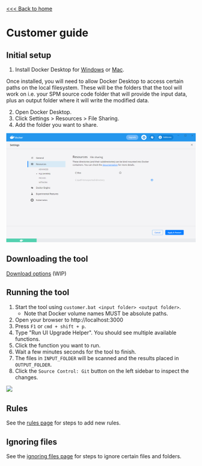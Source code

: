 [<<< Back to home](../README.md)

# Customer guide

## Initial setup

1. Install Docker Desktop for [Windows](https://docs.docker.com/docker-for-windows/install/) or [Mac](https://docs.docker.com/docker-for-mac/install/).

Once installed, you will need to allow Docker Desktop to access certain paths on the local filesystem. These will be the folders that the tool will work on i.e. your SPM source code folder that will provide the input data, plus an output folder where it will write the modified data.

2. Open Docker Desktop.
3. Click Settings > Resources > File Sharing.
4. Add the folder you want to share.

![1. Open Docker Desktop, 2. Click the Settings button then Resources then File Sharing, 3. Add the folder you want to share with the Docker container](images/docker-volume-sharing.png "Docker volume sharing screenshot")

## Downloading the tool

[Download options](temp_download_options.md) (WIP)

## Running the tool

1. Start the tool using `customer.bat <input folder> <output folder>`.
    - Note that Docker volume names MUST be absolute paths.
2. Open your browser to http://localhost:3000
3. Press `F1` or `cmd + shift + p`.
4. Type "Run UI Upgrade Helper". You should see multiple available functions.
5. Click the function you want to run.
6. Wait a few minutes seconds for the tool to finish.
7. The files in `INPUT_FOLDER` will be scanned and the results placed in `OUTPUT_FOLDER`.
8. Click the `Source Control: Git` button on the left sidebar to inspect the changes.

<img style="text-align:center" src="images/upgrade-helper.gif" width="500">

## Rules

See the [rules page](customer/customer_rules.md) for steps to add new rules.

## Ignoring files

See the [ignoring files page](customer/customer_ignores.md) for steps to ignore certain files and folders.
